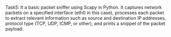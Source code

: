 Task5:
It a basic packet sniffer using Scapy in Python. It captures network packets on a specified interface (eth0 in this case), processes each packet to extract relevant information such as source and destination IP addresses, protocol type (TCP, UDP, ICMP, or other), and prints a snippet of the packet payload.

